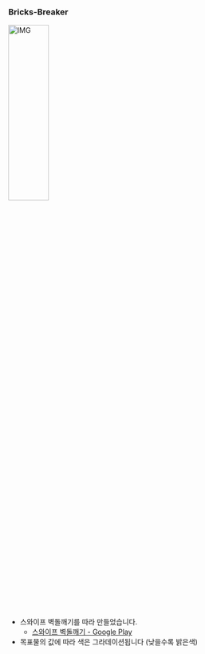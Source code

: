 ### Bricks-Breaker
<img src="https://postfiles.pstatic.net/MjAxOTEyMDRfMTkz/MDAxNTc1NDAyNzY1MTE0.5NSoEQ37XTAO5efc1YUq8r9pqY3-I3v1wAm4OnB2edsg.p9AgRMkI7508_Qn3vyYwlU0IxhIPJCHXNAx3_vk7TQsg.PNG.whdals410/BricksBreaker_1.png?type=w773" width="40%" height="30%" title="px(픽셀) 크기 설정" alt="IMG"></img>
+ 스와이프 벽돌깨기를 따라 만들었습니다.
  + [스와이프 벽돌깨기 - Google Play](https://play.google.com/store/apps/details?id=com.Monthly23.SwipeBrickBreaker&hl=ko)
+ 목표물의 값에 따라 색은 그라데이션됩니다 (낮을수록 밝은색)
